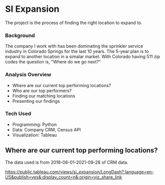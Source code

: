 # SI Expansion 

The project is the process of finding the right location to expand to.

### Background

The company I work with has been dominating the sprinkler service industry in Colorado Springs for the last 10 years. The 5-year plan is to expand to another location in a simalar market. With Colorado having 511 zip codes the question is, "Where do we go next?" 

### Analysis Overview
- Where are our current top performing locations?
- Who are our top performers?
- Finding our matching locations
- Presenting our findings

### Tech Used
- Programming: Python
- Data: Company CRM, Census API
- Visualization: Tableau

## Where are our current top performing locations?
The data used is from 2018-06-01-2021-09-28 of CRM data. 


https://public.tableau.com/views/si_expansion/LongDash?:language=en-US&publish=yes&:display_count=n&:origin=viz_share_link
